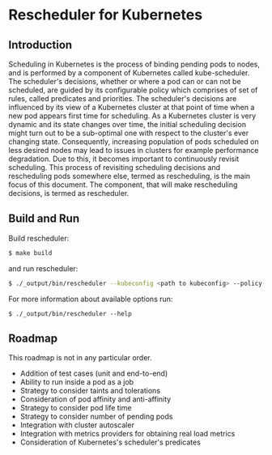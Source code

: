 # Rescheduler for Kubernetes

## Introduction

Scheduling in Kubernetes is the process of binding pending pods to nodes, and is performed by a component of Kubernetes called kube-scheduler. The scheduler's decisions, whether or where a pod can or can not be scheduled, are guided by its configurable policy which comprises of set of rules, called predicates and priorities. The scheduler's decisions are influenced by its view of a Kubernetes cluster at that point of time when a new pod appears first time for scheduling. As a Kubernetes cluster is very dynamic and its state changes over time, the initial scheduling decision might turn out to be a sub-optimal one with respect to the cluster's ever changing state. Consequently, increasing population of pods scheduled on less desired nodes may lead to issues in clusters for example performance degradation. Due to this, it becomes important to continuously revisit scheduling. This process of revisiting scheduling decisions and rescheduling pods somewhere else, termed as rescheduling, is the main focus of this document. The component, that will make rescheduling decisions, is termed as rescheduler.

## Build and Run

Build rescheduler:

```sh
$ make build
```

and run rescheduler:

```sh
$ ./_output/bin/rescheduler --kubeconfig <path to kubeconfig> --policy-config-file <path-to-policy-file>
```

For more information about available options run:
```
$ ./_output/bin/rescheduler --help
```

## Roadmap

This roadmap is not in any particular order.

* Addition of test cases (unit and end-to-end)
* Ability to run inside a pod as a job
* Strategy to consider taints and tolerations
* Consideration of pod affinity and anti-affinity
* Strategy to consider pod life time
* Strategy to consider number of pending pods
* Integration with cluster autoscaler
* Integration with metrics providers for obtaining real load metrics
* Consideration of Kubernetes's scheduler's predicates
